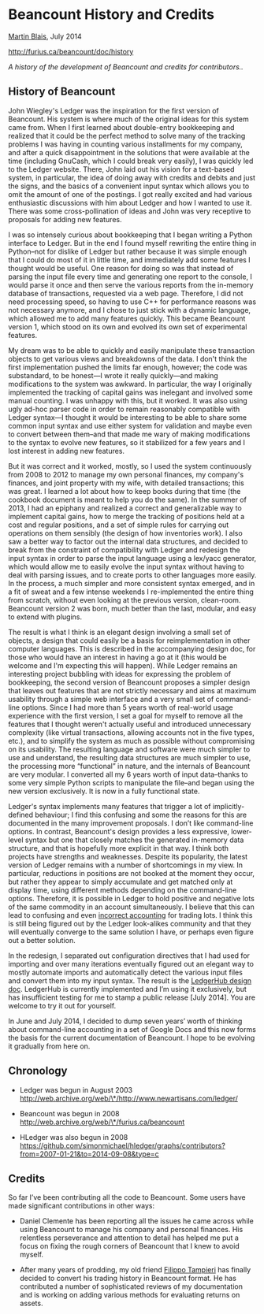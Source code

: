 Beancount History and Credits
=============================

[<span class="underline">Martin
Blais</span>](http://plus.google.com/+MartinBlais), July 2014

[<span
class="underline">http://furius.ca/beancount/doc/history</span>](http://furius.ca/beancount/doc/history)

*A history of the development of Beancount and credits for
contributors..*

History of Beancount
--------------------

John Wiegley's Ledger was the inspiration for the first version of
Beancount. His system is where much of the original ideas for this
system came from. When I first learned about double-entry bookkeeping
and realized that it could be the perfect method to solve many of the
tracking problems I was having in counting various installments for my
company, and after a quick disappointment in the solutions that were
available at the time (including GnuCash, which I could break very
easily), I was quickly led to the Ledger website. There, John laid out
his vision for a text-based system, in particular, the idea of doing
away with credits and debits and just the signs, and the basics of a
convenient input syntax which allows you to omit the amount of one of
the postings. I got really excited and had various enthusiastic
discussions with him about Ledger and how I wanted to use it. There was
some cross-pollination of ideas and John was very receptive to proposals
for adding new features.

I was so intensely curious about bookkeeping that I began writing a
Python interface to Ledger. But in the end I found myself rewriting the
entire thing in Python–not for dislike of Ledger but rather because it
was simple enough that I could do most of it in little time, and
immediately add some features I thought would be useful. One reason for
doing so was that instead of parsing the input file every time and
generating one report to the console, I would parse it once and then
serve the various reports from the in-memory database of transactions,
requested via a web page. Therefore, I did not need processing speed, so
having to use C++ for performance reasons was not necessary anymore, and
I chose to just stick with a dynamic language, which allowed me to add
many features quickly. This became Beancount version 1, which stood on
its own and evolved its own set of experimental features.

My dream was to be able to quickly and easily manipulate these
transaction objects to get various views and breakdowns of the data. I
don't think the first implementation pushed the limits far enough,
however; the code was substandard, to be honest—I wrote it really
quickly—and making modifications to the system was awkward. In
particular, the way I originally implemented the tracking of capital
gains was inelegant and involved some manual counting. I was unhappy
with this, but it worked. It was also using ugly ad-hoc parser code in
order to remain reasonably compatible with Ledger syntax—I thought it
would be interesting to be able to share some common input syntax and
use either system for validation and maybe even to convert between
them–and that made me wary of making modifications to the syntax to
evolve new features, so it stabilized for a few years and I lost
interest in adding new features.

But it was correct and it worked, mostly, so I used the system
continuously from 2008 to 2012 to manage my own personal finances, my
company's finances, and joint property with my wife, with detailed
transactions; this was great. I learned a lot about how to keep books
during that time (the cookbook document is meant to help you do the
same). In the summer of 2013, I had an epiphany and realized a correct
and generalizable way to implement capital gains, how to merge the
tracking of positions held at a cost and regular positions, and a set of
simple rules for carrying out operations on them sensibly (the design of
how inventories work). I also saw a better way to factor out the
internal data structures, and decided to break from the constraint of
compatibility with Ledger and redesign the input syntax in order to
parse the input language using a lex/yacc generator, which would allow
me to easily evolve the input syntax without having to deal with parsing
issues, and to create ports to other languages more easily. In the
process, a much simpler and more consistent syntax emerged, and in a fit
of sweat and a few intense weekends I re-implemented the entire thing
from scratch, without even looking at the previous version, clean-room.
Beancount version 2 was born, much better than the last, modular, and
easy to extend with plugins.

The result is what I think is an elegant design involving a small set of
objects, a design that could easily be a basis for reimplementation in
other computer languages. This is described in the accompanying design
doc, for those who would have an interest in having a go at it (this
would be welcome and I'm expecting this will happen). While Ledger
remains an interesting project bubbling with ideas for expressing the
problem of bookkeeping, the second version of Beancount proposes a
simpler design that leaves out features that are not strictly necessary
and aims at maximum usability through a simple web interface and a very
small set of command-line options. Since I had more than 5 years worth
of real-world usage experience with the first version, I set a goal for
myself to remove all the features that I thought weren't actually useful
and introduced unnecessary complexity (like virtual transactions,
allowing accounts not in the five types, etc.), and to simplify the
system as much as possible without compromising on its usability. The
resulting language and software were much simpler to use and understand,
the resulting data structures are much simpler to use, the processing
more “functional” in nature, and the internals of Beancount are very
modular. I converted all my 6 years worth of input data–thanks to some
very simple Python scripts to manipulate the file–and began using the
new version exclusively. It is now in a fully functional state.

Ledger's syntax implements many features that trigger a lot of
implicitly-defined behaviour; I find this confusing and some the reasons
for this are documented in the many improvement proposals. I don’t like
command-line options. In contrast, Beancount's design provides a less
expressive, lower-level syntax but one that closely matches the
generated in-memory data structure, and that is hopefully more explicit
in that way. I think both projects have strengths and weaknesses.
Despite its popularity, the latest version of Ledger remains with a
number of shortcomings in my view. In particular, reductions in
positions are not booked at the moment they occur, but rather they
appear to simply accumulate and get matched only at display time, using
different methods depending on the command-line options. Therefore, it
is possible in Ledger to hold positive and negative lots of the same
commodity in an account simultaneously. I believe that this can lead to
confusing and even [<span class="underline">incorrect
accounting</span>](https://groups.google.com/d/msg/ledger-cli/aQvbjTZa7HE/iMisMBkaI6UJ)
for trading lots. I think this is still being figured out by the Ledger
look-alikes community and that they will eventually converge to the same
solution I have, or perhaps even figure out a better solution.

In the redesign, I separated out configuration directives that I had
used for importing and over many iterations eventually figured out an
elegant way to mostly automate imports and automatically detect the
various input files and convert them into my input syntax. The result is
the [<span class="underline">LedgerHub design
doc</span>](25_ledgerhub_design_doc.md). LedgerHub is currently
implemented and I’m using it exclusively, but has insufficient testing
for me to stamp a public release \[July 2014\]. You are welcome to try
it out for yourself.

In June and July 2014, I decided to dump seven years’ worth of thinking
about command-line accounting in a set of Google Docs and this now forms
the basis for the current documentation of Beancount. I hope to be
evolving it gradually from here on.

Chronology
----------

-   Ledger was begun in August 2003  
    [<span
    class="underline">http://web.archive.org/web/\*/http://www.newartisans.com/ledger/</span>](http://web.archive.org/web/*/http://www.newartisans.com/ledger/)

<!-- -->

-   Beancount was begun in 2008  
    [<span
    class="underline">http://web.archive.org/web/\*/furius.ca/beancount</span>](http://web.archive.org/web/*/furius.ca/beancount)

<!-- -->

-   HLedger was also begun in 2008  
    [<span
    class="underline">https://github.com/simonmichael/hledger/graphs/contributors?from=2007-01-21&to=2014-09-08&type=c</span>](https://github.com/simonmichael/hledger/graphs/contributors?from=2007-01-21&to=2014-09-08&type=c)

Credits
-------

So far I’ve been contributing all the code to Beancount. Some users have
made significant contributions in other ways:

-   Daniel Clemente has been reporting all the issues he came across
    while using Beancount to manage his company and personal finances.
    His relentless perseverance and attention to detail has helped me
    put a focus on fixing the rough corners of Beancount that I knew to
    avoid myself.

-   After many years of prodding, my old friend [<span
    class="underline">Filippo
    Tampieri</span>](http://plus.google.com/+FilippoTampieri) has
    finally decided to convert his trading history in Beancount format.
    He has contributed a number of sophisticated reviews of my
    documentation and is working on adding various methods for
    evaluating returns on assets.
